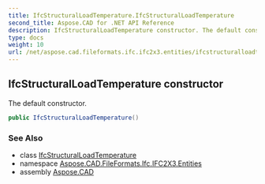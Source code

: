 ```yaml
---
title: IfcStructuralLoadTemperature.IfcStructuralLoadTemperature
second_title: Aspose.CAD for .NET API Reference
description: IfcStructuralLoadTemperature constructor. The default constructor
type: docs
weight: 10
url: /net/aspose.cad.fileformats.ifc.ifc2x3.entities/ifcstructuralloadtemperature/ifcstructuralloadtemperature/
---
```

## IfcStructuralLoadTemperature constructor

The default constructor.

```csharp
public IfcStructuralLoadTemperature()
```

### See Also

* class [IfcStructuralLoadTemperature](../)
* namespace [Aspose.CAD.FileFormats.Ifc.IFC2X3.Entities](../../ifcstructuralloadtemperature/)
* assembly [Aspose.CAD](../../../)


